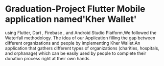 # Graduation-Project Flutter Mobile application named'Kher Wallet'
using Flutter, Dart , Firebase , and Android Studio Platform,We followed the Waterfall
methodology.
The idea of our Application filling the gap between different organizations and people by
implementing Kher Wallet.An application that gathers different types of organizations
(charities, hospitals, and orphanage) which can be easily used by people to complete their
donation process right at their own hands.

